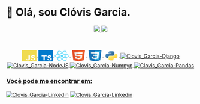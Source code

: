# 👋 Olá, sou Clóvis Garcia.

<div align="center">
  <a href="https://github.com/wenderenzo123">
  <img height="180em" src="https://github-readme-stats.vercel.app/api?username=theviolatorx&show_icons=true&theme=dark&include_all_commits=true&count_private=true"/>
  <img height="180em" src="https://github-readme-stats.vercel.app/api/top-langs/?username=theviolatorx&layout=compact&langs_count=7&theme=dark"/>
</div>

##
  
<div style="display: inline_block" align="center"><br>
  <img align="center" alt="Clovis_Garcia-JavaScript" height="30" width="40" src="https://raw.githubusercontent.com/devicons/devicon/master/icons/javascript/javascript-plain.svg">
  <img align="center" alt="Clovis_Garcia-React" height="30" width="40" src="https://raw.githubusercontent.com/devicons/devicon/master/icons/typescript/typescript-plain.svg">
  <img align="center" alt="Clovis_Garcia-React" height="30" width="40" src="https://raw.githubusercontent.com/devicons/devicon/master/icons/react/react-original.svg">
  <img align="center" alt="Clovis_Garcia-HTML" height="30" width="40" src="https://raw.githubusercontent.com/devicons/devicon/master/icons/html5/html5-original.svg">
  <img align="center" alt="Clovis_Garcia-CSS" height="30" width="40" src="https://raw.githubusercontent.com/devicons/devicon/master/icons/css3/css3-original.svg">
  <img align="center" alt="Clovis_Garcia-Python" height="30" width="40" src="https://raw.githubusercontent.com/devicons/devicon/master/icons/python/python-original.svg">
  <img align="center" alt="Clovis_Garcia-Django" height="30" width="40" src="https://cdn.jsdelivr.net/gh/devicons/devicon/icons/django/django-plain.svg">
  <img align="center" alt="Clovis_Garcia-NodeJS" height="30" width="40" src="https://cdn.jsdelivr.net/gh/devicons/devicon/icons/nodejs/nodejs-original.svg">
  <img align="center" alt="Clovis_Garcia-Numpyp" height="30" width="40" src="https://cdn.jsdelivr.net/gh/devicons/devicon/icons/numpy/numpy-original.svg">
  <img align="center" alt="Clovis_Garcia-Pandas" height="30" width="40" src="https://cdn.jsdelivr.net/gh/devicons/devicon/icons/pandas/pandas-original.svg">
</div>
 
### Você pode me encontrar em:
<a href="https://www.linkedin.com/in/cl%C3%B3vis-garcia-787870a/" target="_top">
<img align="center" alt="Clovis_Garcia-Linkedin" src="https://img.shields.io/badge/linkedin-%230077B5.svg?style=for-the-badge&logo=linkedin&logoColor=white"></a>
<a href="[https://www.linkedin.com/in/cl%C3%B3vis-garcia-787870a/](https://medium.com/@theviolatorx)" target="_top">
<img align="center" alt="Clovis_Garcia-Linkedin" src="https://img.shields.io/badge/Medium-12100E?style=for-the-badge&logo=medium&logoColor=white"></a>


<!--
**theviolatorx/theviolatorx** is a ✨ _special_ ✨ repository because its `README.md` (this file) appears on your GitHub profile.

Here are some ideas to get you started:

- 🔭 I’m currently working on ...
- 🌱 I’m currently learning ...
- 👯 I’m looking to collaborate on ...
- 🤔 I’m looking for help with ...
- 💬 Ask me about ...
- 📫 How to reach me: ...
- 😄 Pronouns: ...
- ⚡ Fun fact: ...
-->
